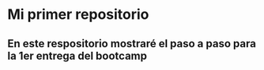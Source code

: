 # Mi primer repositorio

## En este respositorio mostraré el paso a paso para la 1er entrega del bootcamp


